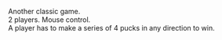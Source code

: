 Another classic game.  
2 players. Mouse control.  
A player has to make a series of 4 pucks in any direction to win.
